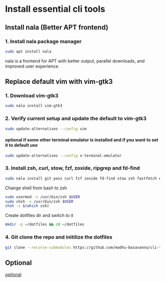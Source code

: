 # Install essential cli tools

## Install nala (Better APT frontend)

### 1. Install nala package manager

```bash
sudo apt install nala
```

nala is a frontend for APT with better output, parallel downloads, and improved user experience.

## Replace default vim with vim-gtk3

### 1. Download vim-gtk3

```bash
sudo nala install vim-gtk3
```

### 2. Verify current setup and update the default to vim-gtk3

```bash
sudo update-alternatives --config vim
```

#### optional if some other terminal emulator is installed and if you want to set it to default use
```bash
sudo update-alternatives --config x-terminal-emulator
```

### 3. Install zsh, curl, stow, fzf, zoxide, ripgrep and fd-find

```bash
sudo nala install git pass curl fzf zoxide fd-find stow zsh fastfetch eza btop
```

Change shell from bash to zsh
```bash
sudo usermod -s /usr/bin/zsh $USER
sudo chsh -s /usr/bin/zsh $USER
chsh -s $(which zsh)
```

Create dotfiles dir and switch to it
```bash
mkdir -p ~/dotfiles && cd ~/dotfiles
```

### 4. Git clone the repo and initilize the dotfiles
```bash
git clone --recurse-submodules https://github.com/madhu-basavanna/cli-tools.git . && stow .
```

## Optional

[optional](optional.md)
